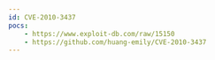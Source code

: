 ```yaml
---
id: CVE-2010-3437
pocs:
    - https://www.exploit-db.com/raw/15150
    - https://github.com/huang-emily/CVE-2010-3437
---
```

